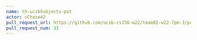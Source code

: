 ```yaml
---
name: th-ucsbSubjects-put
actor: vChase42
pull_request_url: https://github.com/ucsb-cs156-w22/team02-w22-7pm-3/pull/33
pull_request_num: 33
---
```

